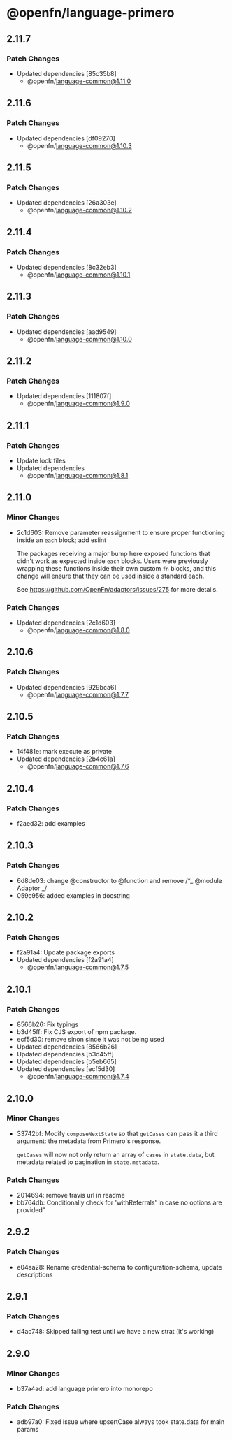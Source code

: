 # @openfn/language-primero

## 2.11.7

### Patch Changes

- Updated dependencies [85c35b8]
  - @openfn/language-common@1.11.0

## 2.11.6

### Patch Changes

- Updated dependencies [df09270]
  - @openfn/language-common@1.10.3

## 2.11.5

### Patch Changes

- Updated dependencies [26a303e]
  - @openfn/language-common@1.10.2

## 2.11.4

### Patch Changes

- Updated dependencies [8c32eb3]
  - @openfn/language-common@1.10.1

## 2.11.3

### Patch Changes

- Updated dependencies [aad9549]
  - @openfn/language-common@1.10.0

## 2.11.2

### Patch Changes

- Updated dependencies [111807f]
  - @openfn/language-common@1.9.0

## 2.11.1

### Patch Changes

- Update lock files
- Updated dependencies
  - @openfn/language-common@1.8.1

## 2.11.0

### Minor Changes

- 2c1d603: Remove parameter reassignment to ensure proper functioning inside an
  `each` block; add eslint

  The packages receiving a major bump here exposed functions that didn't work as
  expected inside `each` blocks. Users were previously wrapping these functions
  inside their own custom `fn` blocks, and this change will ensure that they can
  be used inside a standard each.

  See https://github.com/OpenFn/adaptors/issues/275 for more details.

### Patch Changes

- Updated dependencies [2c1d603]
  - @openfn/language-common@1.8.0

## 2.10.6

### Patch Changes

- Updated dependencies [929bca6]
  - @openfn/language-common@1.7.7

## 2.10.5

### Patch Changes

- 14f481e: mark execute as private
- Updated dependencies [2b4c61a]
  - @openfn/language-common@1.7.6

## 2.10.4

### Patch Changes

- f2aed32: add examples

## 2.10.3

### Patch Changes

- 6d8de03: change @constructor to @function and remove /\*_ @module Adaptor _/
- 059c956: added examples in docstring

## 2.10.2

### Patch Changes

- f2a91a4: Update package exports
- Updated dependencies [f2a91a4]
  - @openfn/language-common@1.7.5

## 2.10.1

### Patch Changes

- 8566b26: Fix typings
- b3d45ff: Fix CJS export of npm package.
- ecf5d30: remove sinon since it was not being used
- Updated dependencies [8566b26]
- Updated dependencies [b3d45ff]
- Updated dependencies [b5eb665]
- Updated dependencies [ecf5d30]
  - @openfn/language-common@1.7.4

## 2.10.0

### Minor Changes

- 33742bf: Modify `composeNextState` so that `getCases` can pass it a third
  argument: the metadata from Primero's response.

  `getCases` will now not only return an array of `cases` in `state.data`, but
  metadata related to pagination in `state.metadata`.

### Patch Changes

- 2014694: remove travis url in readme
- bb764db: Conditionally check for 'withReferrals' in case no options are
  provided"

## 2.9.2

### Patch Changes

- e04aa28: Rename credential-schema to configuration-schema, update descriptions

## 2.9.1

### Patch Changes

- d4ac748: Skipped failing test until we have a new strat (it's working)

## 2.9.0

### Minor Changes

- b37a4ad: add language primero into monorepo

### Patch Changes

- adb97a0: Fixed issue where upsertCase always took state.data for main params
